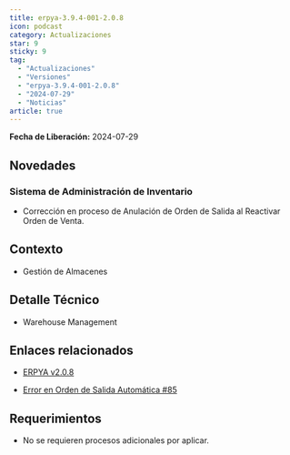 ```yaml
---
title: erpya-3.9.4-001-2.0.8
icon: podcast
category: Actualizaciones
star: 9
sticky: 9
tag:
  - "Actualizaciones"
  - "Versiones"
  - "erpya-3.9.4-001-2.0.8"
  - "2024-07-29"
  - "Noticias"
article: true
---
```


**Fecha de Liberación:** 2024-07-29

## Novedades

### Sistema de Administración de Inventario

- Corrección en proceso de Anulación de Orden de Salida al Reactivar Orden de Venta.

## Contexto

- Gestión de Almacenes

## Detalle Técnico

- Warehouse Management

## Enlaces relacionados

- [ERPYA v2.0.8](https://github.com/erpya/adempiere_patch_zk/releases/tag/2.0.8)

- [Error en Orden de Salida Automática #85](https://github.com/erpcya/Control-NATULAC/issues/85)

## Requerimientos

- No se requieren procesos adicionales por aplicar.
